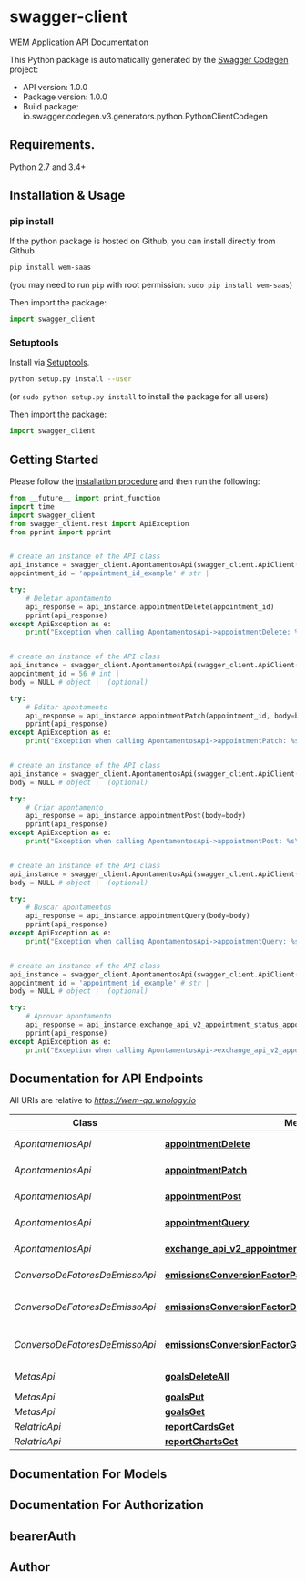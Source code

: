 # swagger-client
WEM Application API Documentation

This Python package is automatically generated by the [Swagger Codegen](https://github.com/swagger-api/swagger-codegen) project:

- API version: 1.0.0
- Package version: 1.0.0
- Build package: io.swagger.codegen.v3.generators.python.PythonClientCodegen

## Requirements.

Python 2.7 and 3.4+

## Installation & Usage
### pip install

If the python package is hosted on Github, you can install directly from Github

```sh
pip install wem-saas
```
(you may need to run `pip` with root permission: `sudo pip install wem-saas`)

Then import the package:
```python
import swagger_client 
```

### Setuptools

Install via [Setuptools](http://pypi.python.org/pypi/setuptools).

```sh
python setup.py install --user
```
(or `sudo python setup.py install` to install the package for all users)

Then import the package:
```python
import swagger_client
```

## Getting Started

Please follow the [installation procedure](#installation--usage) and then run the following:

```python
from __future__ import print_function
import time
import swagger_client
from swagger_client.rest import ApiException
from pprint import pprint


# create an instance of the API class
api_instance = swagger_client.ApontamentosApi(swagger_client.ApiClient(configuration))
appointment_id = 'appointment_id_example' # str | 

try:
    # Deletar apontamento
    api_response = api_instance.appointmentDelete(appointment_id)
    pprint(api_response)
except ApiException as e:
    print("Exception when calling ApontamentosApi->appointmentDelete: %s\n" % e)


# create an instance of the API class
api_instance = swagger_client.ApontamentosApi(swagger_client.ApiClient(configuration))
appointment_id = 56 # int | 
body = NULL # object |  (optional)

try:
    # Editar apontamento
    api_response = api_instance.appointmentPatch(appointment_id, body=body)
    pprint(api_response)
except ApiException as e:
    print("Exception when calling ApontamentosApi->appointmentPatch: %s\n" % e)


# create an instance of the API class
api_instance = swagger_client.ApontamentosApi(swagger_client.ApiClient(configuration))
body = NULL # object |  (optional)

try:
    # Criar apontamento
    api_response = api_instance.appointmentPost(body=body)
    pprint(api_response)
except ApiException as e:
    print("Exception when calling ApontamentosApi->appointmentPost: %s\n" % e)


# create an instance of the API class
api_instance = swagger_client.ApontamentosApi(swagger_client.ApiClient(configuration))
body = NULL # object |  (optional)

try:
    # Buscar apontamentos
    api_response = api_instance.appointmentQuery(body=body)
    pprint(api_response)
except ApiException as e:
    print("Exception when calling ApontamentosApi->appointmentQuery: %s\n" % e)


# create an instance of the API class
api_instance = swagger_client.ApontamentosApi(swagger_client.ApiClient(configuration))
appointment_id = 'appointment_id_example' # str | 
body = NULL # object |  (optional)

try:
    # Aprovar apontamento
    api_response = api_instance.exchange_api_v2_appointment_status_appointment_id_patch(appointment_id, body=body)
    pprint(api_response)
except ApiException as e:
    print("Exception when calling ApontamentosApi->exchange_api_v2_appointment_status_appointment_id_patch: %s\n" % e)
```

## Documentation for API Endpoints

All URIs are relative to *https://wem-qa.wnology.io*

Class | Method | HTTP request | Description
------------ | ------------- | ------------- | -------------
*ApontamentosApi* | [**appointmentDelete**](docs/ApontamentosApi.md#appointmentDelete) | **DELETE** /exchange/api/v2/appointment/{appointment_id} | Deletar apontamento
*ApontamentosApi* | [**appointmentPatch**](docs/ApontamentosApi.md#appointmentPatch) | **PATCH** /exchange/api/v2/appointment/{appointment_id} | Editar apontamento
*ApontamentosApi* | [**appointmentPost**](docs/ApontamentosApi.md#appointmentPost) | **POST** /exchange/api/v2/appointment | Criar apontamento
*ApontamentosApi* | [**appointmentQuery**](docs/ApontamentosApi.md#appointmentQuery) | **POST** /exchange/api/v2/appointment/query | Buscar apontamentos
*ApontamentosApi* | [**exchange_api_v2_appointment_status_appointment_id_patch**](docs/ApontamentosApi.md#exchange_api_v2_appointment_status_appointment_id_patch) | **PATCH** /exchange/api/v2/appointment/status/{appointment_id} | Aprovar apontamento
*ConversoDeFatoresDeEmissoApi* | [**emissionsConversionFactorPatch**](docs/ConversoDeFatoresDeEmissoApi.md#emissionsConversionFactorPatch) | **PATCH** /exchange/api/v1/emissions/conversion-factor | Editar fatores de emissão
*ConversoDeFatoresDeEmissoApi* | [**emissionsConversionFactorDeleteAll**](docs/ConversoDeFatoresDeEmissoApi.md#emissionsConversionFactorDeleteAll) | **DELETE** /exchange/api/v1/emissions/conversion-factor/plants/{plant_id} | Remover todos os fatores
*ConversoDeFatoresDeEmissoApi* | [**emissionsConversionFactorGet**](docs/ConversoDeFatoresDeEmissoApi.md#emissionsConversionFactorGet) | **GET** /exchange/api/v1/emissions/conversion-factor/plants/{plant_id} | Buscar fatores de emissão
*MetasApi* | [**goalsDeleteAll**](docs/MetasApi.md#goalsDeleteAll) | **DELETE** /exchange/api/v1/goals/plants/{plant_id} | Remover metas
*MetasApi* | [**goalsPut**](docs/MetasApi.md#goalsPut) | **PUT** /exchange/api/v1/goals/plants/{plant_id} | Editar metas
*MetasApi* | [**goalsGet**](docs/MetasApi.md#goalsGet) | **POST** /exchange/api/v2/appointments/targets | Buscar metas
*RelatrioApi* | [**reportCardsGet**](docs/RelatrioApi.md#reportCardsGet) | **GET** /exchange/api/v2/report/emissions/cards | Cards
*RelatrioApi* | [**reportChartsGet**](docs/RelatrioApi.md#reportChartsGet) | **GET** /exchange/api/v2/report/emissions/chart | Chart

## Documentation For Models


## Documentation For Authorization


## bearerAuth



## Author


